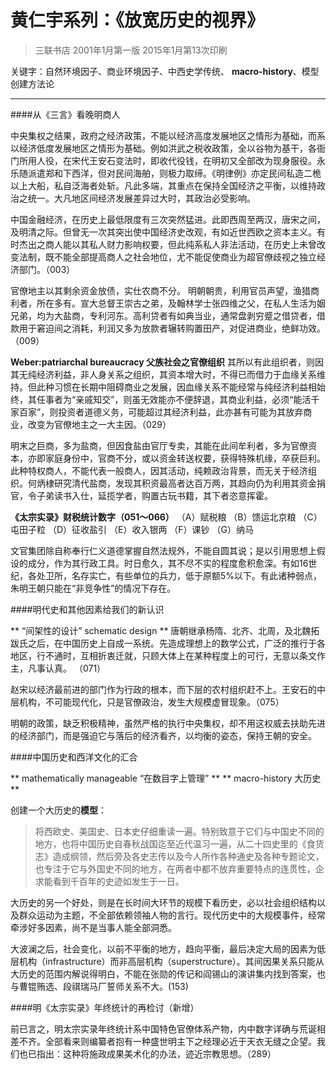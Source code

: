 # 黄仁宇系列：《放宽历史的视界》

>三联书店  2001年1月第一版   2015年1月第13次印刷
>
关键字：自然环境因子、商业环境因子、中西史学传统、
             **macro-history**、模型创建方法论

***

####从《三言》看晚明商人

中央集权之结果，政府之经济政策，不能以经济高度发展地区之情形为基础，而系以经济低度发展地区之情形为基础。例如洪武之税收政策，全以谷物为基干，各衙门所用人役，在宋代王安石变法时，即收代役钱，在明初又全部改为现身服役。永乐随派遣郑和下西洋，但对民间海舶，则极力取缔。《明律例》亦定民间私造二桅以上大船，私自泛海者处斩。凡此多端，其重点在保持全国经济之平衡，以维持政治之统一。大凡地区间经济发展差异过大时，其政治必受影响。

中国金融经济，在历史上最低限度有三次突然猛进。此即西周至两汉，唐宋之间，及明清之际。但曾无一次其突出使中国经济史改观，有如近世西欧之资本主义。有时杰出之商人能以其私人财力影响权要，但此纯系私人非法活动，在历史上未曾改变法制，既不能全部提高商人之社会地位，尤不能促使商业为超官僚歧视之独立经济部门。（003）

官僚地主以其剩余资金放债，实仕农商不分。
明朝朝贵，利用官员声望，渔猎商利者，所在多有。宣大总督王崇古之弟，及翰林学士张四维之父，在私人生活为姻兄弟，均为大盐商，专利河东。高利贷者有如典当业，通常盘剥穷蹙之借贷者，借款用于窘迫间之消耗，利润又多为放款者辗转购置田产，对促进商业，绝鲜功效。（009）

**Weber:patriarchal bureaucracy 父族社会之官僚组织**
其所以有此组织者，则因其无纯经济利益，非人身关系之组织，其资本增大时，不得已而借力于血缘关系维持。但此种习惯在长期中阻碍商业之发展，因血缘关系不能经常与纯经济利益相始终，其任事者为“亲戚知交”，则虽无效能亦不便辞退，其商业利益，必须“能活千家百家”，则投资者道德义务，可能超过其经济利益，此亦甚有可能为其放弃商业，改变为官僚地主之一大主因。（029）

明末之巨商，多为盐商，但因食盐由官厅专卖，其能在此间牟利者，多为官僚资本，亦即家庭身份中，官商不分，或以资金转送权要，获得特殊机缘，卒获巨利。此种特权商人，不能代表一般商人，因其活动，纯赖政治背景，而无关于经济组织。何炳棣研究清代盐商，发现其积资最高者达百万两，其趋向仍为利用其资金捐官，令子弟读书入仕，延揽学者，购置古玩书籍，其下者恣意挥霍。

**《太宗实录》财税统计数字（051～066）**
（A）赋税粮
（B）馈运北京粮
（C）屯田子粒
（D）征收盐引
（E）收入银两
（F）课钞
（G）纳马

文官集团除自称奉行仁义道德掌握自然法规外，不能自圆其说；是以引用思想上假设的成分，作为其行政工具。时日愈久，其不尽不实的程度愈积愈深。有如16世纪，各处卫所，名存实亡，有些单位的兵力，低于原额5%以下。有此诸种弱点，朱明王朝只能在“非竞争性”的情况下存在。

####明代史和其他因素给我们的新认识

** “间架性的设计” schematic design **
唐朝继承杨隋、北齐、北周，及北魏拓跋氏之后，在中国历史上自成一系统。先造成理想上的数学公式，广泛的推行于各地区，行不通时，互相折衷迁就，只顾大体上在某种程度上的可行，无意以条文作主，凡事认真。 （071）

赵宋以经济最前进的部门作为行政的根本，而下层的农村组织赶不上。王安石的中层机构，不可能现代化，只是官僚政治，发生大规模虚冒现象。（075）

明朝的政策，缺乏积极精神，虽然严格的执行中央集权，却不用这权威去扶助先进的经济部门，而是强迫它与落后的经济看齐，以均衡的姿态，保持王朝的安全。

####中国历史和西洋文化的汇合

** mathematically manageable “在数目字上管理” **
** macro-history 大历史 **

创建一个大历史的**模型**：
>将西欧史、美国史、日本史仔细重读一遍。特别致意于它们与中国史不同的地方，也将中国历史自春秋战国迄至近代温习一遍，从二十四史里的《食货志》造成纲领，然后旁及各史志传以及今人所作各种通史及各种专题论文，也专注于它与外国史不同的地方，在两者中都不放弃重要特点的连贯性，企求能看到千百年的史迹如发生于一日。

大历史的另一个好处，则是在长时间大环节的规模下看历史，必以社会组织结构以及群众运动为主题，不全部依赖领袖人物的言行。现代历史中的大规模事件，经常牵涉好多因素，尚不是当事人能全部洞悉。

大波澜之后，社会变化，以前不平衡的地方，趋向平衡，最后决定大局的因素为低层机构（infrastructure）而非高层机构（superstructure）。其间因果关系只能从大历史的范围内解说得明白，不能在张勋的传记和阎锡山的演讲集内找到答案，也与曹锟贿选、段祺瑞马厂誓师关系不大。(153)


####明《太宗实录》年终统计的再检讨（新增）

 前已言之，明太宗实录年终统计系中国特色官僚体系产物，内中数字详确与荒诞相差不齐。全部看来则编纂者抱有一种盛世明主下之经理必近于天衣无缝之企望。我们也已指出：这种将施政成果美术化的办法，迹近宗教思想。（289）
